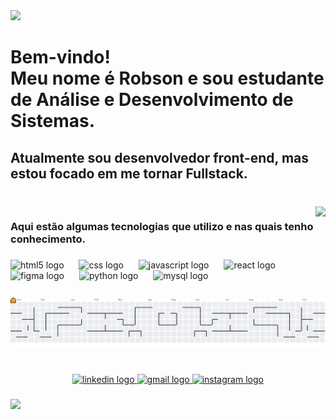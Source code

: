 <div>
  <img style="100%" src="https://capsule-render.vercel.app/api?type=waving&height=100&section=header&reversal=false&fontSize=70&fontColor=FFFFFF&fontAlign=50&fontAlignY=50&stroke=-&descSize=20&descAlign=50&descAlignY=50&theme=cobalt"  />
</div>

###

<h1 align="left">Bem-vindo! <br>Meu nome é Robson e sou estudante de Análise e Desenvolvimento de Sistemas.</h1>

###

<h2 align="left">Atualmente sou desenvolvedor front-end, mas estou focado em me tornar Fullstack.</h2>

###

<br clear="both">

<img align="right" height="146" src="https://i.pinimg.com/originals/45/91/cb/4591cb6b3c55d6dc7e299112864e2b47.gif"  />

###

<h3 align="left">Aqui estão algumas tecnologias que utilizo e nas quais tenho conhecimento.</h3>

###

<div align="left">
  <img src="https://cdn.jsdelivr.net/gh/devicons/devicon/icons/html5/html5-original.svg" height="50" alt="html5 logo"  />
  <img width="16" />
  <img src="https://cdn.jsdelivr.net/gh/devicons/devicon/icons/css3/css3-original.svg" height="50" alt="css logo"  />
  <img width="16" />
  <img src="https://cdn.jsdelivr.net/gh/devicons/devicon/icons/javascript/javascript-original.svg" height="50" alt="javascript logo"  />
  <img width="16" />
  <img src="https://cdn.jsdelivr.net/gh/devicons/devicon/icons/react/react-original.svg" height="50" alt="react logo"  />
  <img width="16" />
  <img src="https://cdn.jsdelivr.net/gh/devicons/devicon/icons/figma/figma-original.svg" height="50" alt="figma logo"  />
  <img width="16" />
  <img src="https://cdn.jsdelivr.net/gh/devicons/devicon/icons/python/python-original.svg" height="50" alt="python logo"  />
  <img width="16" />
  <img src="https://cdn.jsdelivr.net/gh/devicons/devicon/icons/mysql/mysql-original.svg" height="50" alt="mysql logo"  />
</div>

###

<picture>
  <source media="(prefers-color-scheme: dark)" srcset="https://raw.githubusercontent.com/zHYPERSNIKEz/zHYPERSNIKEz/output/pacman-contribution-graph-dark.svg">
  <source media="(prefers-color-scheme: light)" srcset="https://raw.githubusercontent.com/zHYPERSNIKEz/zHYPERSNIKEz/output/pacman-contribution-graph.svg">
  <img alt="pacman contribution graph" src="https://raw.githubusercontent.com/zHYPERSNIKEz/zHYPERSNIKEz/output/pacman-contribution-graph.svg">
</picture>

###

<br clear="both">

<div align="center">
  <a href="www.linkedin.com/in/dev-robson-carolino" target="_blank">
    <img src="https://img.shields.io/static/v1?message=LinkedIn&logo=linkedin&label=&color=0077B5&logoColor=white&labelColor=&style=for-the-badge" height="50" alt="linkedin logo"  />
  </a>
  <a href="dev.robsoncarolino@gmail.com" target="_blank">
    <img src="https://img.shields.io/static/v1?message=Gmail&logo=gmail&label=&color=D14836&logoColor=white&labelColor=&style=for-the-badge" height="50" alt="gmail logo"  />
  </a>
  <a href="https://www.instagram.com/robsoncarolino/" target="_blank">
    <img src="https://img.shields.io/static/v1?message=Instagram&logo=instagram&label=&color=E4405F&logoColor=white&labelColor=&style=for-the-badge" height="50" alt="instagram logo"  />
  </a>
</div>

###

<div>
  <img style="100%" src="https://capsule-render.vercel.app/api?type=waving&height=100&section=footer&reversal=false&fontSize=70&fontColor=FFFFFF&fontAlign=50&fontAlignY=50&stroke=-&descSize=20&descAlign=50&descAlignY=50&theme=cobalt"  />
</div>

###
